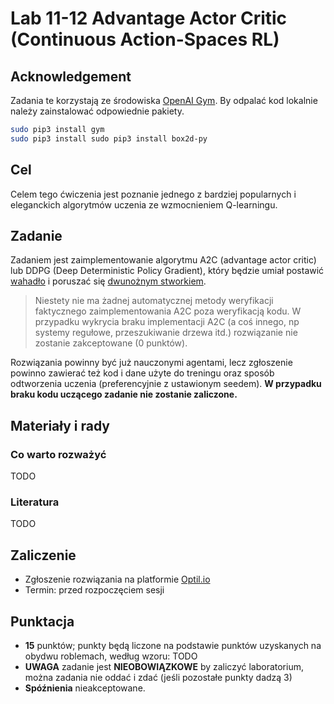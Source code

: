 # Lab 11-12 Advantage Actor Critic (Continuous Action-Spaces RL)

## Acknowledgement
Zadania te korzystają ze środowiska [OpenAI Gym](https://gym.openai.com). By odpalać kod lokalnie należy zainstalować odpowiednie pakiety.
```bash
sudo pip3 install gym
sudo pip3 install sudo pip3 install box2d-py

```

## Cel
Celem tego ćwiczenia jest poznanie jednego z bardziej popularnych i eleganckich algorytmów uczenia ze wzmocnieniem Q-learningu. 

## Zadanie
Zadaniem jest zaimplementowanie algorytmu A2C (advantage actor critic) lub DDPG (Deep Deterministic Policy Gradient), który będzie umiał postawić [wahadło](https://gym.openai.com/envs/Pendulum-v0/) i poruszać się [dwunożnym stworkiem](). 

> Niestety nie ma żadnej automatycznej metody weryfikacji faktycznego zaimplementowania A2C poza weryfikacją kodu. W przypadku wykrycia braku implementacji A2C (a coś innego, np systemy regułowe, przeszukiwanie drzewa itd.) rozwiązanie nie zostanie zakceptowane (0 punktów).

Rozwiązania powinny być już nauczonymi agentami, lecz zgłoszenie powinno zawierać też kod i dane użyte do treningu oraz sposób odtworzenia uczenia (preferencyjnie z ustawionym seedem). **W przypadku braku kodu uczącego zadanie nie zostanie zaliczone.**

## Materiały i rady

### Co warto rozważyć
TODO

### Literatura
TODO

## Zaliczenie
* Zgłoszenie rozwiązania na platformie [Optil.io](https://www.optil.io/optilion/problem/3170)
* Termin: przed rozpoczęciem sesji 

## Punktacja
* **15** punktów; punkty będą liczone na podstawie punktów uzyskanych na obydwu roblemach, według wzoru: TODO
* **UWAGA** zadanie jest **NIEOBOWIĄZKOWE** by zaliczyć laboratorium, można zadania nie oddać i zdać (jeśli pozostałe punkty dadzą 3)
* **Spóźnienia** nieakceptowane.
